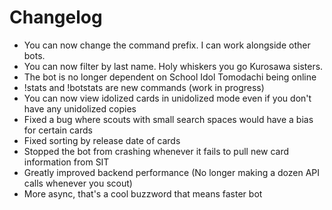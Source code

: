 # Changelog
- You can now change the command prefix. I can work alongside other bots.
- You can now filter by last name. Holy whiskers you go Kurosawa sisters.
- The bot is no longer dependent on School Idol Tomodachi being online
- !stats and !botstats are new commands (work in progress)
- You can now view idolized cards in unidolized mode even if you don't have any unidolized copies
- Fixed a bug where scouts with small search spaces would have a bias for certain cards
- Fixed sorting by release date of cards
- Stopped the bot from crashing whenever it fails to pull new card information from SIT
- Greatly improved backend performance (No longer making a dozen API calls whenever you scout)
- More async, that's a cool buzzword that means faster bot